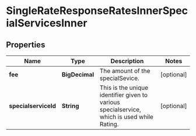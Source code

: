 

# SingleRateResponseRatesInnerSpecialServicesInner


## Properties

| Name | Type | Description | Notes |
|------------ | ------------- | ------------- | -------------|
|**fee** | **BigDecimal** | The amount of the specialSevice. |  [optional] |
|**specialserviceId** | **String** | This is the unique identifier given to various specialservice, which is used while Rating. |  [optional] |



